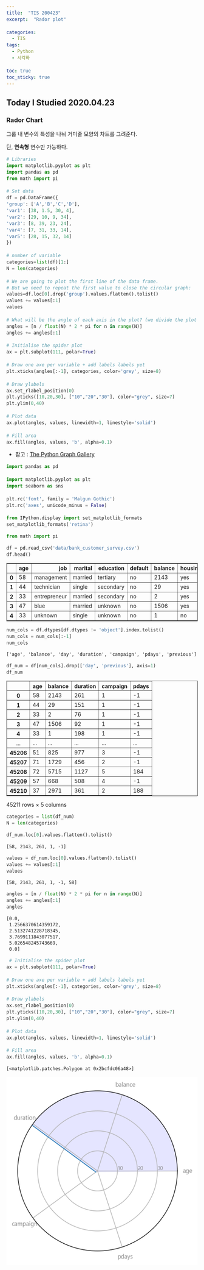 ```yaml
---
title:  "TIS 200423"
excerpt:  "Rador plot"

categories:
  - TIS
tags:
  - Python
  - 시각화
  
toc: true
toc_sticky: true
---
```


## Today I Studied 2020.04.23

### Rador Chart

그룹 내 변수의 특성을 나눠 거미줄 모양의 차트를 그려준다.

단, **연속형** 변수만 가능하다. 


```python
# Libraries
import matplotlib.pyplot as plt
import pandas as pd
from math import pi
 
# Set data
df = pd.DataFrame({
'group': ['A','B','C','D'],
'var1': [38, 1.5, 30, 4],
'var2': [29, 10, 9, 34],
'var3': [8, 39, 23, 24],
'var4': [7, 31, 33, 14],
'var5': [28, 15, 32, 14]
})
 
# number of variable
categories=list(df)[1:]
N = len(categories)
 
# We are going to plot the first line of the data frame.
# But we need to repeat the first value to close the circular graph:
values=df.loc[0].drop('group').values.flatten().tolist()
values += values[:1]
values
 
# What will be the angle of each axis in the plot? (we divide the plot / number of variable)
angles = [n / float(N) * 2 * pi for n in range(N)]
angles += angles[:1]
 
# Initialise the spider plot
ax = plt.subplot(111, polar=True)
 
# Draw one axe per variable + add labels labels yet
plt.xticks(angles[:-1], categories, color='grey', size=8)
 
# Draw ylabels
ax.set_rlabel_position(0)
plt.yticks([10,20,30], ["10","20","30"], color="grey", size=7)
plt.ylim(0,40)
 
# Plot data
ax.plot(angles, values, linewidth=1, linestyle='solid')
 
# Fill area
ax.fill(angles, values, 'b', alpha=0.1)
```

* 참고 : [The Python Graph Gallery](https://python-graph-gallery.com/390-basic-radar-chart/)


```python
import pandas as pd

import matplotlib.pyplot as plt
import seaborn as sns

plt.rc('font', family = 'Malgun Gothic')
plt.rc('axes', unicode_minus = False)

from IPython.display import set_matplotlib_formats
set_matplotlib_formats('retina')
```


```python
from math import pi
```


```python
df = pd.read_csv('data/bank_customer_survey.csv')
df.head()
```




<div>
<style scoped>
    .dataframe tbody tr th:only-of-type {
        vertical-align: middle;
    }

    .dataframe tbody tr th {
        vertical-align: top;
    }

    .dataframe thead th {
        text-align: right;
    }
</style>
<table border="1" class="dataframe">
  <thead>
    <tr style="text-align: right;">
      <th></th>
      <th>age</th>
      <th>job</th>
      <th>marital</th>
      <th>education</th>
      <th>default</th>
      <th>balance</th>
      <th>housing</th>
      <th>loan</th>
      <th>contact</th>
      <th>day</th>
      <th>month</th>
      <th>duration</th>
      <th>campaign</th>
      <th>pdays</th>
      <th>previous</th>
      <th>poutcome</th>
      <th>y</th>
    </tr>
  </thead>
  <tbody>
    <tr>
      <th>0</th>
      <td>58</td>
      <td>management</td>
      <td>married</td>
      <td>tertiary</td>
      <td>no</td>
      <td>2143</td>
      <td>yes</td>
      <td>no</td>
      <td>unknown</td>
      <td>5</td>
      <td>may</td>
      <td>261</td>
      <td>1</td>
      <td>-1</td>
      <td>0</td>
      <td>unknown</td>
      <td>0</td>
    </tr>
    <tr>
      <th>1</th>
      <td>44</td>
      <td>technician</td>
      <td>single</td>
      <td>secondary</td>
      <td>no</td>
      <td>29</td>
      <td>yes</td>
      <td>no</td>
      <td>unknown</td>
      <td>5</td>
      <td>may</td>
      <td>151</td>
      <td>1</td>
      <td>-1</td>
      <td>0</td>
      <td>unknown</td>
      <td>0</td>
    </tr>
    <tr>
      <th>2</th>
      <td>33</td>
      <td>entrepreneur</td>
      <td>married</td>
      <td>secondary</td>
      <td>no</td>
      <td>2</td>
      <td>yes</td>
      <td>yes</td>
      <td>unknown</td>
      <td>5</td>
      <td>may</td>
      <td>76</td>
      <td>1</td>
      <td>-1</td>
      <td>0</td>
      <td>unknown</td>
      <td>0</td>
    </tr>
    <tr>
      <th>3</th>
      <td>47</td>
      <td>blue</td>
      <td>married</td>
      <td>unknown</td>
      <td>no</td>
      <td>1506</td>
      <td>yes</td>
      <td>no</td>
      <td>unknown</td>
      <td>5</td>
      <td>may</td>
      <td>92</td>
      <td>1</td>
      <td>-1</td>
      <td>0</td>
      <td>unknown</td>
      <td>0</td>
    </tr>
    <tr>
      <th>4</th>
      <td>33</td>
      <td>unknown</td>
      <td>single</td>
      <td>unknown</td>
      <td>no</td>
      <td>1</td>
      <td>no</td>
      <td>no</td>
      <td>unknown</td>
      <td>5</td>
      <td>may</td>
      <td>198</td>
      <td>1</td>
      <td>-1</td>
      <td>0</td>
      <td>unknown</td>
      <td>0</td>
    </tr>
  </tbody>
</table>
</div>




```python
num_cols = df.dtypes[df.dtypes != 'object'].index.tolist()
num_cols = num_cols[:-1]
num_cols
```




    ['age', 'balance', 'day', 'duration', 'campaign', 'pdays', 'previous']




```python
df_num = df[num_cols].drop(['day', 'previous'], axis=1)
df_num
```




<div>
<style scoped>
    .dataframe tbody tr th:only-of-type {
        vertical-align: middle;
    }

    .dataframe tbody tr th {
        vertical-align: top;
    }

    .dataframe thead th {
        text-align: right;
    }
</style>
<table border="1" class="dataframe">
  <thead>
    <tr style="text-align: right;">
      <th></th>
      <th>age</th>
      <th>balance</th>
      <th>duration</th>
      <th>campaign</th>
      <th>pdays</th>
    </tr>
  </thead>
  <tbody>
    <tr>
      <th>0</th>
      <td>58</td>
      <td>2143</td>
      <td>261</td>
      <td>1</td>
      <td>-1</td>
    </tr>
    <tr>
      <th>1</th>
      <td>44</td>
      <td>29</td>
      <td>151</td>
      <td>1</td>
      <td>-1</td>
    </tr>
    <tr>
      <th>2</th>
      <td>33</td>
      <td>2</td>
      <td>76</td>
      <td>1</td>
      <td>-1</td>
    </tr>
    <tr>
      <th>3</th>
      <td>47</td>
      <td>1506</td>
      <td>92</td>
      <td>1</td>
      <td>-1</td>
    </tr>
    <tr>
      <th>4</th>
      <td>33</td>
      <td>1</td>
      <td>198</td>
      <td>1</td>
      <td>-1</td>
    </tr>
    <tr>
      <th>...</th>
      <td>...</td>
      <td>...</td>
      <td>...</td>
      <td>...</td>
      <td>...</td>
    </tr>
    <tr>
      <th>45206</th>
      <td>51</td>
      <td>825</td>
      <td>977</td>
      <td>3</td>
      <td>-1</td>
    </tr>
    <tr>
      <th>45207</th>
      <td>71</td>
      <td>1729</td>
      <td>456</td>
      <td>2</td>
      <td>-1</td>
    </tr>
    <tr>
      <th>45208</th>
      <td>72</td>
      <td>5715</td>
      <td>1127</td>
      <td>5</td>
      <td>184</td>
    </tr>
    <tr>
      <th>45209</th>
      <td>57</td>
      <td>668</td>
      <td>508</td>
      <td>4</td>
      <td>-1</td>
    </tr>
    <tr>
      <th>45210</th>
      <td>37</td>
      <td>2971</td>
      <td>361</td>
      <td>2</td>
      <td>188</td>
    </tr>
  </tbody>
</table>
<p>45211 rows × 5 columns</p>
</div>




```python
categories = list(df_num)
N = len(categories)
```


```python
df_num.loc[0].values.flatten().tolist()
```




    [58, 2143, 261, 1, -1]




```python
values = df_num.loc[0].values.flatten().tolist()
values += values[:1]
values
```




    [58, 2143, 261, 1, -1, 58]




```python
angles = [n / float(N) * 2 * pi for n in range(N)]
angles += angles[:1]
angles
```




    [0.0,
     1.2566370614359172,
     2.5132741228718345,
     3.7699111843077517,
     5.026548245743669,
     0.0]




```python
 # Initialise the spider plot
ax = plt.subplot(111, polar=True)
 
# Draw one axe per variable + add labels labels yet
plt.xticks(angles[:-1], categories, color='grey', size=8)
 
# Draw ylabels
ax.set_rlabel_position(0)
plt.yticks([10,20,30], ["10","20","30"], color="grey", size=7)
plt.ylim(0,40)
 
# Plot data
ax.plot(angles, values, linewidth=1, linestyle='solid')
 
# Fill area
ax.fill(angles, values, 'b', alpha=0.1)
```




    [<matplotlib.patches.Polygon at 0x2bcfdc06a48>]




![png](../img/output_13_1.png)

